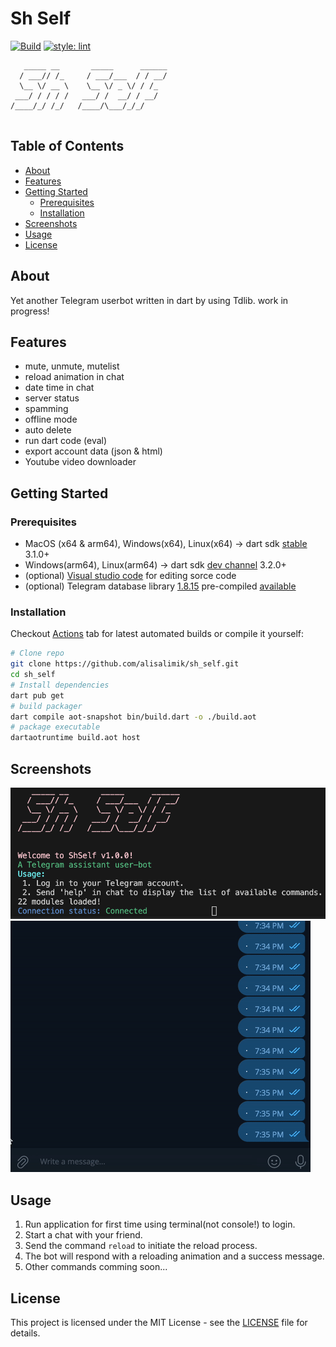 # Sh Self
[![Build](https://github.com/alisalimik/sh_self/actions/workflows/dart_build.yml/badge.svg)](https://github.com/alisalimik/sh_self/actions/workflows/dart_build.yml)  [![style: lint](https://img.shields.io/badge/style-lint-4BC0F5.svg)](https://pub.dev/packages/lint)
```
   _____ __       _____      ______
  / ___// /_     / ___/___  / / __/
  \__ \/ __ \    \__ \/ _ \/ / /_  
 ___/ / / / /   ___/ /  __/ / __/  
/____/_/ /_/   /____/\___/_/_/     
                                   
```
## Table of Contents

- [About](#about)
- [Features](#features)
- [Getting Started](#getting-started)
  - [Prerequisites](#prerequisites)
  - [Installation](#installation)
- [Screenshots](#screenshots)
- [Usage](#usage)
- [License](#license)

## About

Yet another Telegram userbot written in dart by using Tdlib. work in progress!

## Features

- mute, unmute, mutelist
- reload animation in chat
- date time in chat
- server status
- spamming
- offline mode
- auto delete
- run dart code (eval)
- export account data (json & html)
- Youtube video downloader

## Getting Started

### Prerequisites

- MacOS (x64 & arm64), Windows(x64), Linux(x64) -> dart sdk [stable](https://dart.dev/get-dart) 3.1.0+ 
- Windows(arm64), Linux(arm64) -> dart sdk [dev channel](https://dart.dev/get-dart/archive#dev-channel) 3.2.0+
- (optional) [Visual studio code](https://code.visualstudio.com) for editing sorce code
- (optional) Telegram database library [1.8.15](https://github.com/tdlib/td/tree/f64268c50ddc52eb5bef9301224eac6287dd9535) pre-compiled [available](https://github.com/alisalimik/sh_self/releases/tag/tdlib-1.8.15)

### Installation 

Checkout [Actions](https://github.com/alisalimik/sh_self/actions/workflows/dart_build.yml) tab for latest automated builds or compile it yourself:
```bash
# Clone repo
git clone https://github.com/alisalimik/sh_self.git
cd sh_self
# Install dependencies
dart pub get
# build packager
dart compile aot-snapshot bin/build.dart -o ./build.aot
# package executable
dartaotruntime build.aot host
```
## Screenshots

![Bot running in terminal](doc/bot_running.png)
![Telegram commands](doc/example-1.gif)

## Usage

1. Run application for first time using terminal(not console!) to login.
2. Start a chat with your friend.
3. Send the command `reload` to initiate the reload process.
3. The bot will respond with a reloading animation and a success message.
5. Other commands comming soon...

## License

This project is licensed under the MIT License - see the [LICENSE](LICENSE) file for details.